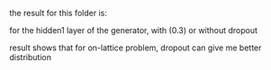 the result for this folder is:

for the hidden1 layer of the generator, with (0.3) or without dropout

result shows that for on-lattice problem, dropout can give me better distribution